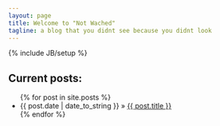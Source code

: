 ```yaml
---
layout: page
title: Welcome to "Not Wached"
tagline: a blog that you didnt see because you didnt look
---
```

{% include JB/setup %}

## Current posts:

<ul class="posts">
  {% for post in site.posts %}
    <li><span>{{ post.date | date_to_string }}</span> &raquo; <a href="{{ BASE_PATH }}{{ post.url }}">{{ post.title }}</a></li>
  {% endfor %}
</ul>
